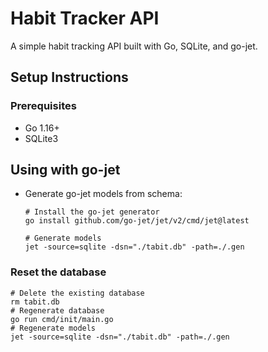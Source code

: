# Habit Tracker API

A simple habit tracking API built with Go, SQLite, and go-jet.

## Setup Instructions

### Prerequisites

- Go 1.16+
- SQLite3

## Using with go-jet

- Generate go-jet models from schema:
   ```
   # Install the go-jet generator
   go install github.com/go-jet/jet/v2/cmd/jet@latest
   
   # Generate models
   jet -source=sqlite -dsn="./tabit.db" -path=./.gen
   ```


### Reset the database
```
# Delete the existing database 
rm tabit.db
# Regenerate database 
go run cmd/init/main.go
# Regenerate models 
jet -source=sqlite -dsn="./tabit.db" -path=./.gen
```